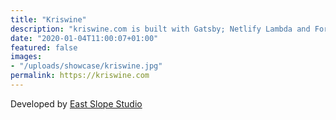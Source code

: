 ```yaml
---
title: "Kriswine"
description: "kriswine.com is built with Gatsby; Netlify Lambda and Forestry"
date: "2020-01-04T11:00:07+01:00"
featured: false
images:
- "/uploads/showcase/kriswine.jpg"
permalink: https://kriswine.com
---
```


Developed by [East Slope Studio](https://eastslope.studio)
